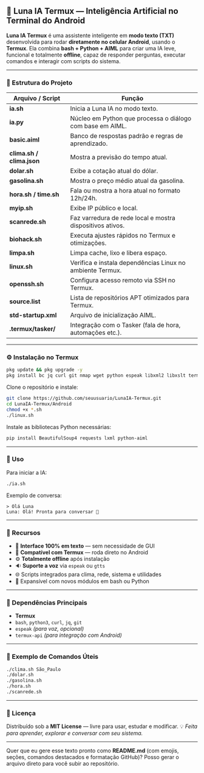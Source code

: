 ## 🌙 Luna IA Termux — Inteligência Artificial no Terminal do Android

**Luna IA Termux** é uma assistente inteligente em **modo texto (TXT)** desenvolvida para rodar **diretamente no celular Android**, usando o **Termux**.
Ela combina **bash + Python + AIML** para criar uma IA leve, funcional e totalmente **offline**, capaz de responder perguntas, executar comandos e interagir com scripts do sistema.

---

### 📂 Estrutura do Projeto

| Arquivo / Script          | Função                                                    |
| ------------------------- | --------------------------------------------------------- |
| **ia.sh**                 | Inicia a Luna IA no modo texto.                           |
| **ia.py**                 | Núcleo em Python que processa o diálogo com base em AIML. |
| **basic.aiml**            | Banco de respostas padrão e regras de aprendizado.        |
| **clima.sh / clima.json** | Mostra a previsão do tempo atual.                         |
| **dolar.sh**              | Exibe a cotação atual do dólar.                           |
| **gasolina.sh**           | Mostra o preço médio atual da gasolina.                   |
| **hora.sh / time.sh**     | Fala ou mostra a hora atual no formato 12h/24h.           |
| **myip.sh**               | Exibe IP público e local.                                 |
| **scanrede.sh**           | Faz varredura de rede local e mostra dispositivos ativos. |
| **biohack.sh**            | Executa ajustes rápidos no Termux e otimizações.          |
| **limpa.sh**              | Limpa cache, lixo e libera espaço.                        |
| **linux.sh**              | Verifica e instala dependências Linux no ambiente Termux. |
| **openssh.sh**            | Configura acesso remoto via SSH no Termux.                |
| **source.list**           | Lista de repositórios APT otimizados para Termux.         |
| **std-startup.xml**       | Arquivo de inicialização AIML.                            |
| **.termux/tasker/**       | Integração com o Tasker (fala de hora, automações etc.).  |

---

### ⚙️ Instalação no Termux

```bash
pkg update && pkg upgrade -y
pkg install bc jq curl git nmap wget python espeak libxml2 libxslt termux-api -y
```

Clone o repositório e instale:

```bash
git clone https://github.com/seuusuario/LunaIA-Termux.git
cd LunaIA-Termux/Android
chmod +x *.sh
./linux.sh
```

Instale as bibliotecas Python necessárias:

```bash
pip install BeautifulSoup4 requests lxml python-aiml
```

---

### 💬 Uso

Para iniciar a IA:

```bash
./ia.sh
```

Exemplo de conversa:

```
> Olá Luna
Luna: Olá! Pronta para conversar 🌙
```

---

### 🧠 Recursos

* 💬 **Interface 100% em texto** — sem necessidade de GUI
* 📱 **Compatível com Termux** — roda direto no Android
* ⚙️ **Totalmente offline** após instalação
* 🔉 **Suporte a voz** via `espeak` ou `gtts`
* 🌐 Scripts integrados para clima, rede, sistema e utilidades
* 🧩 Expansível com novos módulos em bash ou Python

---

### 🧰 Dependências Principais

* **Termux**
* `bash`, `python3`, `curl`, `jq`, `git`
* `espeak` *(para voz, opcional)*
* `termux-api` *(para integração com Android)*

---

### 🚀 Exemplo de Comandos Úteis

```bash
./clima.sh São_Paulo
./dolar.sh
./gasolina.sh
./hora.sh
./scanrede.sh
```

---

### 📜 Licença

Distribuído sob a **MIT License** — livre para usar, estudar e modificar.
💡 *Feita para aprender, explorar e conversar com seu sistema.*

---

Quer que eu gere esse texto pronto como **README.md** (com emojis, seções, comandos destacados e formatação GitHub)?
Posso gerar o arquivo direto para você subir ao repositório.
